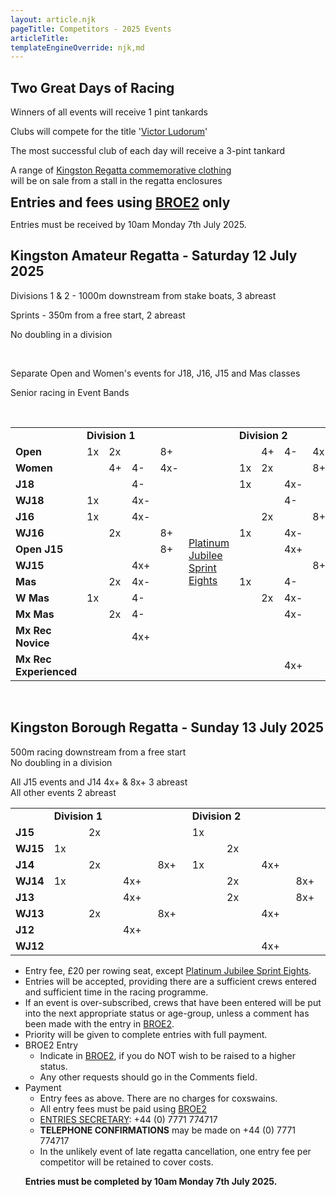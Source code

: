 ```yaml
---
layout: article.njk
pageTitle: Competitors - 2025 Events
articleTitle:
templateEngineOverride: njk,md
---
```


<div id="nav" style="display:none">2</div>
<div class="centered">

<h2>Two Great Days of Racing</h2>
    <div class="stronger">
    <p class="compact">Winners of all events will receive 1 pint tankards</p>
    <p class="compact">Clubs will compete for the title '<a href="/victor-ludorum/">Victor Ludorum</a>'</p>
    <p class="compact">The most successful club of each day will receive a 3-pint tankard</p>
    <p class="compact">A range of <a href="Images/Kingston_Regatta_Merchandise.pdf">Kingston Regatta commemorative clothing</a> <br>will be on sale from a stall in the regatta enclosures</p>
	</div>
    <div class="mediumBox"><h2  style="display:inline" >Entries and fees using <a href="https://broe2.britishrowing.org/" target="new">BROE2</a> only</h2></div>
    <p class="stronger">Entries must be received by 10am Monday 7th July 2025.</p>
    <h2>Kingston Amateur Regatta - Saturday 12 July 2025</h2>
    <div><p  class="compact">Divisions 1 & 2 - 1000m downstream from stake boats, 3 abreast</p>
    <p  class="compact">Sprints - 350m from a free start, 2 abreast</p>
    <p  class="compact">No doubling in a division</p>
    </div>
<br/>
<div class="stronger">
<p class="compact">Separate Open and Women's events for J18, J16, J15 and Mas classes</p>
<p class="compact">Senior racing in Event Bands</p>
<br/>

</div>        
</div>        

<table class="redgrid" width="100%" cellspacing="0" cellpadding="6">
	<tr>
		<td width="11.1%">&nbsp;</td>
		<td width="48%" colspan="4"><b>Division 1</b></td>
		<td width="130" >&nbsp;</td>
		<td width="38%" colspan="4" class=r><b>Division 2</b></td>
	</tr>
	<tr>
	    <td width="30%"><b>Open</b></td>
		<td width="7%">1x</td>
		<td width="7%">2x</td>
		<td width="7%">&nbsp;</td>
    	<td width="7%">8+</td>
		<td width="14%" rowspan="13" >
		<a href="/sprint-eights/">Platinum<br>
		Jubilee<br>
		Sprint<br>
		Eights</a></td>
		<td width="7%">&nbsp;</td>
		<td width="7%">4+</td>
		<td width="7%">4-</td>
	    <td width="7%" class=r>4x-</td>
		</tr>
					<tr>
						<td><b>Women</b></td>
						<td>&nbsp;</td>
						<td>4+</td>
						<td>4-</td>
						<td>4x-</td>
						<td>1x</td>
						<td>2x</td>
						<td>&nbsp;</td>
						<td class=r>8+</td>
					</tr>
					<tr>
						<td><b>J18</b></td>
						<td>&nbsp;</td>
						<td>&nbsp;</td>
						<td>4-</td>
						<td>&nbsp;</td>
						<td>1x</td>
						<td>&nbsp;</td>
						<td>4x-</td>
						<td class=r>&nbsp;</td>
					</tr>
					<tr>
						<td><b>WJ18</b></td>
						<td>1x</td>
						<td>&nbsp;</td>
						<td>4x-</td>
						<td>&nbsp;</td>
						<td>&nbsp;</td>
						<td>&nbsp;</td>
						<td>4-</td>
						<td class=r>&nbsp;</td>
					</tr>
					<tr>
						<td><b>J16</b></td>
						<td>1x</td>
						<td>&nbsp;</td>
						<td>4x-</td>
						<td>&nbsp;</td>
						<td>&nbsp;</td>
						<td>2x</td>
						<td>&nbsp;</td>
						<td class=r>8+</td>
					</tr>
					<tr>
						<td><b>WJ16</b></td>
						<td>&nbsp;</td>
						<td>2x</td>
						<td>&nbsp;</td>
						<td>8+</td>
						<td>1x</td>
						<td>&nbsp;</td>
						<td>4x-</td>
						<td class=r>&nbsp;</td>
					</tr>
					<tr>
						<td><b>Open J15</b></td>
						<td>&nbsp;</td>
						<td>&nbsp;</td>
						<td>&nbsp;</td>
						<td>8+</td>
						<td>&nbsp;</td>
						<td>&nbsp;</td>
						<td>4x+</td>
						<td class=r>&nbsp;</td>
					</tr>
					<tr>
						<td><b>WJ15</b></td>
						<td>&nbsp;</td>
						<td>&nbsp;</td>
						<td>4x+</td>
						<td>&nbsp;</td>
						<td>&nbsp;</td>
						<td>&nbsp;</td>
						<td>&nbsp;</td>
						<td class=r>8+</td>
					</tr>
					<tr>
						<td><b>Mas</b></td>
						<td>&nbsp;</td>
						<td>2x</td>
						<td>4x-</td>
						<td>&nbsp;</td>
						<td>1x</td>
						<td>&nbsp;</td>
						<td>4-</td>
						<td class=r>&nbsp;</td>
					</tr>
					<tr>
						<td><b>W Mas</b></td>
						<td>1x</td>
						<td>&nbsp;</td>
						<td>4-</td>
						<td>&nbsp;</td>
						<td>&nbsp;</td>
						<td>2x</td>
						<td>4x-</td>
						<td class=r>&nbsp;</td>
					</tr>
					<tr>
						<td><b>Mx Mas</b></td>
						<td>&nbsp;</td>
						<td>2x</td>
						<td>4-</td>
						<td>&nbsp;</td>
						<td>&nbsp;</td>
						<td>&nbsp;</td>
						<td>4x-</td>
						<td>&nbsp;</td>
					</tr>
					<tr>
						<td><b>Mx Rec Novice</b></td>
						<td>&nbsp;</td>
						<td>&nbsp;</td>
						<td>4x+</td>
						<td>&nbsp;</td>
						<td>&nbsp;</td>
						<td>&nbsp;</td>
						<td>&nbsp;</td>
						<td >&nbsp;</td>
					</tr>
					<tr>
						<td><b>Mx Rec Experienced</b></td>
						<td>&nbsp;</td>
						<td>&nbsp;</td>
						<td>&nbsp;</td>
						<td>&nbsp;</td>
						<td>&nbsp;</td>
						<td>&nbsp;</td>
						<td>4x+</td>
						<td class="r b">&nbsp;</td>
					</tr>
				</table>
				<br/>
				<!--<br><strong>View the draw for the Jubilee Sprints <a href="docs/PlatinumJubileeSprintEights - Draw.pdf">here</a> </strong>-->
				<h2>Kingston Borough Regatta - Sunday 13 July 2025</h2>
	      <p>500m racing downstream from a free start<br>No doubling in a division</p>
	      <p>All J15 events and J14 4x+ & 8x+ 3 abreast<br>All other events 2 abreast</p>
          <table class="redgrid" width="100%" cellspacing="0" cellpadding="6">
					<tr>
						<td>&nbsp;</td>
						<td colspan="4"><b>Division 1</b></td>
						<td colspan="4" class=r><b>Division 2</b></td>
					</tr>
					<tr>
						<td width="11%"><b>J15</b></td>
						<td width="11%">&nbsp;</td>
						<td width="11%">2x</td>
						<td width="11%">&nbsp;</td>
						<td width="11%">&nbsp;</td>
						<td width="11%">1x</td>
						<td width="11%">&nbsp;</td>
						<td width="11%">&nbsp;</td>
						<td width="11%" class=r>&nbsp;</td>
					</tr>
					<tr>
						<td width="11%"><b>WJ15</b></td>
						<td width="11%">1x</td>
						<td width="11%">&nbsp;</td>
						<td width="11%">&nbsp;</td>
						<td width="11%">&nbsp;</td>
						<td width="11%">&nbsp;</td>
						<td width="11%">2x</td>
						<td width="11%">&nbsp;</td>
						<td width="11%" class=r>&nbsp;</td>
					</tr>
					<tr>
						<td><b>J14</b></td>
						<td>&nbsp;</td>
						<td>2x</td>
						<td>&nbsp;</td>
						<td>8x+</td>
						<td>1x</td>
						<td>&nbsp;</td>
						<td>4x+</td>
						<td class=r>&nbsp;</td>
					</tr>
					<tr>
						<td><b>WJ14</b></td>
						<td>1x</td>
						<td>&nbsp;</td>
						<td>4x+</td>
						<td>&nbsp;</td>
						<td>&nbsp;</td>
						<td>2x</td>
						<td>&nbsp;</td>
						<td class=r>8x+</td>
					</tr>
					<tr>
						<td><b>J13</b></td>
						<td>&nbsp;</td>
						<td>&nbsp;</td>
						<td>4x+</td>
						<td>&nbsp;</td>
						<td>&nbsp;</td>
						<td>2x</td>
						<td>&nbsp;</td>
						<td class=r>8x+</td>
					</tr>
					<tr>
						<td><b>WJ13</b></td>
						<td>&nbsp;</td>
						<td>2x</td>
						<td>&nbsp;</td>
						<td>8x+</td>
						<td>&nbsp;</td>
						<td>&nbsp;</td>
						<td>4x+</td>
						<td class=r>&nbsp;</td>
					</tr>
					<tr>
						<td><b>J12</b></td>
						<td>&nbsp;</td>
						<td>&nbsp;</td>
						<td>4x+</td>
						<td>&nbsp;</td>
						<td>&nbsp;</td>
						<td>&nbsp;</td>
						<td>&nbsp;</td>
						<td class=r>&nbsp;</td>
					</tr>
					<tr>
						<td class=b><b>WJ12</b></td>
						<td class=b>&nbsp;</td>
						<td class=b>&nbsp;</td>
						<td class=b>&nbsp;</td>
						<td class=b>&nbsp;</td>
						<td class=b>&nbsp;</td>
						<td class=b>&nbsp;</td>
						<td class=b>4x+</td>
						<td class="r b">&nbsp;</td>
					</tr>
					</table>
		      <ul>
		      <li>Entry fee, &pound;20 per rowing seat, except <a href="/sprint-eights/">Platinum Jubilee Sprint Eights</a>.</li>
		      <li>Entries will be accepted, providing there are a sufficient crews entered and sufficient time in the racing programme. </li>
		      <li>If an event is over-subscribed, crews that have been entered will be put into the next appropriate status or age-group, unless a comment has been made with the entry in <a href="https://broe2.britishrowing.org/" target="new">BROE2</a>.</li>
                <li>Priority will be given to complete entries with full payment.</li>
		        <li><span class="smallTitle">BROE2 Entry</span>
		          <ul>
		            <li>Indicate in <a href="https://broe2.britishrowing.org/" target="new">
					BROE2</a>, if you do NOT wish to be raised to a higher status.</li>
		            <li>Any other requests should go in the Comments field. <br></li>
		          </ul>
		        </li>
		        <li><span class="smallTitle">Payment</span>
		          <ul>
		            <li>Entry fees as above. There are no charges for coxswains.</li> 
		            <li>All entry fees must be paid using <a href="https://broe2.britishrowing.org/" target="new">
					BROE2</a></li>
		        <li><a href="javascript:popUp('email-form.php?contact=1')">ENTRIES SECRETARY</a>: +44 (0) 7771 774717<br></li>
		        <li><strong>TELEPHONE CONFIRMATIONS</strong> may be made on +44 (0) 7771 774717</li>
		        <li>In the unlikely event of late regatta cancellation, one entry fee per competitor will be retained to cover costs.</li>
		      </ul>
	         <p><strong>Entries must be completed by 10am Monday 7th July 2025.</strong></p>
